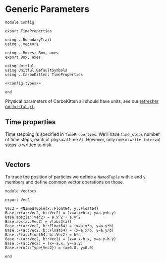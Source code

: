 # Generic Parameters

``` {.julia file=src/Config.jl}
module Config

export TimeProperties

using ..BoundaryTrait
using ..Vectors

using ..Boxes: Box, axes
export Box, axes

using Unitful
using Unitful.DefaultSymbols
using ..CarboKitten: TimeProperties

<<config-types>>

end
```

Physical parameters of CarboKitten all should have units, see our [refresher on `Unitful.jl`](unitful.md).

## Time properties

Time stepping is specified in `TimeProperties`. We'll have `time_steps` number of time steps, each of physical time `Δt`. However, only one in `write_interval` steps is written to disk.

``` {.julia #config-types}

```

## Vectors

To trace the position of particles we define a `NamedTuple` with `x` and `y` members and define common vector operations on those.

``` {.julia file=src/Vectors.jl}
module Vectors

export Vec2

Vec2 = @NamedTuple{x::Float64, y::Float64}
Base.:+(a::Vec2, b::Vec2) = (x=a.x+b.x, y=a.y+b.y)
Base.abs2(a::Vec2) = a.x^2 + a.y^2
Base.abs(a::Vec2) = √(abs2(a))
Base.:*(a::Vec2, b::Float64) = (x=a.x*b, y=a.y*b)
Base.:/(a::Vec2, b::Float64) = (x=a.x/b, y=a.y/b)
Base.:*(a::Float64, b::Vec2) = b*a
Base.:-(a::Vec2, b::Vec2) = (x=a.x-b.x, y=a.y-b.y)
Base.:-(a::Vec2) = (x=-a.x, y=-a.y)
Base.zero(::Type{Vec2}) = (x=0.0, y=0.0)

end
```
